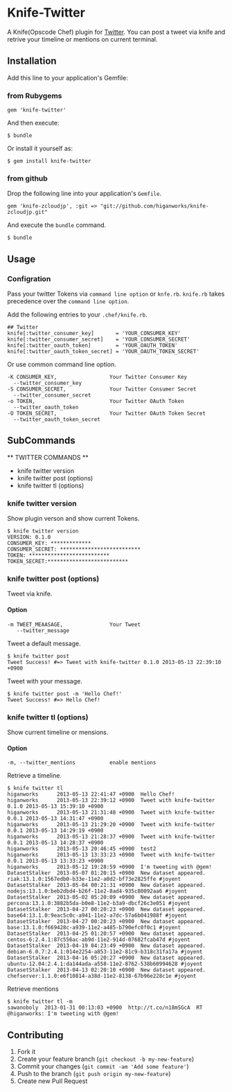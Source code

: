 # Knife-Twitter

A Knife(Opscode Chef) plugin for [Twitter](http://twitter.com). You can post a tweet via knife and retrive your timeline or mentions on current terminal.

## Installation

Add this line to your application's Gemfile:

### from Rubygems

    gem 'knife-twitter'

And then execute:

    $ bundle

Or install it yourself as:

    $ gem install knife-twitter

### from github

Drop the following line into your application's `Gemfile`.

    gem 'knife-zcloudjp', :git => "git://github.com/higanworks/knife-zcloudjp.git"

And execute the `bundle` command.

    $ bundle


## Usage

### Configration

Pass your twitter Tokens via `command line option` or `knfe.rb`. `knife.rb` takes precedence over the `command line option`.


Add the following entries to your `.chef/knife.rb`.

```
## Twitter
knife[:twitter_consumer_key]       = 'YOUR_CONSUMER_KEY'
knife[:twitter_consumer_secret]    = 'YOUR_CONSUMER_SECRET'
knife[:twitter_oauth_token]        = 'YOUR_OAUTH_TOKEN'
knife[:twitter_oauth_token_secret] = 'YOUR_OAUTH_TOKEN_SECRET'
```

Or use common command line option.

```
-K CONSUMER_KEY,                 Your Twitter Consumer Key
  --twitter_consumer_key
-S CONSUMER_SECRET,              Your Twitter Consumer Secret
  --twitter_consumer_secret
-o TOKEN,                        Your Twitter OAuth Token
  --twitter_oauth_token
-O TOKEN_SECRET,                 Your Twitter OAuth Token Secret
  --twitter_oauth_token_secret
```

## SubCommands

** TWITTER COMMANDS **

- knife twitter version
- knife twitter post (options)
- knife twitter tl (options)


### knife twitter version

Show plugin verson and show current Tokens.

```
$ knife twitter version 
VERSION: 0.1.0
CONSUMER_KEY: *************
CONSUMER_SECRET: **************************
TOKEN: **************************
TOKEN_SECRET:**************************
```

### knife twitter post (options)

Tweet via knife.

#### Option

```
-m TWEET_MEAASAGE,               Your Tweet
   --twitter_message
```


Tweet a default message.

```
$ knife twitter post
Tweet Success! #=> Tweet with knife-twitter 0.1.0 2013-05-13 22:39:10 +0900
```

Tweet with your message.

```
$ knife twitter post -m 'Hello Chef!'
Tweet Success! #=> Hello Chef!
```


### knife twitter tl (options)

Show current timeline or mensions.

#### Option

```
-m, --twitter_mentions           enable mentions
```

Retrieve a timeline.

```
$ knife twitter tl 
higanworks      2013-05-13 22:41:47 +0900  Hello Chef!                                                                          
higanworks      2013-05-13 22:39:12 +0900  Tweet with knife-twitter 0.1.0 2013-05-13 15:39:10 +0900                             
higanworks      2013-05-13 21:31:48 +0900  Tweet with knife-twitter 0.0.1 2013-05-13 14:31:47 +0900                             
higanworks      2013-05-13 21:29:20 +0900  Tweet with knife-twitter 0.0.1 2013-05-13 14:29:19 +0900                             
higanworks      2013-05-13 21:28:37 +0900  Tweet with knife-twitter 0.0.1 2013-05-13 14:28:37 +0900                             
higanworks      2013-05-13 20:46:45 +0900  test2                                                                                
higanworks      2013-05-13 13:33:23 +0900  Tweet with knife-twitter 0.0.1 2013-05-13 13:33:23 +0900                             
higanworks      2013-05-12 19:28:59 +0900  I'm tweeting with @gem!                                                              
DatasetStalker  2013-05-07 01:20:15 +0900  New dataset appeared. riak:13.1.0:1567edb0-b33e-11e2-a0d2-bf73e2825ffe #joyent       
DatasetStalker  2013-05-04 00:21:31 +0900  New dataset appeared. nodejs:13.1.0:beb2dbd4-b26f-11e2-8ad4-935c80092aa6 #joyent     
DatasetStalker  2013-05-02 05:20:09 +0900  New dataset appeared. percona:13.1.0:3882b5da-b0e8-11e2-b3a9-dbcf26c3e051 #joyent    
DatasetStalker  2013-04-27 00:20:23 +0900  New dataset appeared. base64:13.1.0:9eac5c0c-a941-11e2-a7dc-57a6b041988f #joyent     
DatasetStalker  2013-04-27 00:20:23 +0900  New dataset appeared. base:13.1.0:f669428c-a939-11e2-a485-b790efc0f0c1 #joyent       
DatasetStalker  2013-04-25 01:20:57 +0900  New dataset appeared. centos-6:2.4.1:87c556ac-ab9d-11e2-914d-07682fcab47d #joyent    
DatasetStalker  2013-04-19 04:23:49 +0900  New dataset appeared. debian-6.0.7:2.4.1:014e2254-a853-11e2-81c9-b318c31fa17a #joyent
DatasetStalker  2013-04-16 05:20:27 +0900  New dataset appeared. ubuntu-12.04:2.4.1:da144ada-a558-11e2-8762-538b60994628 #joyent
DatasetStalker  2013-04-13 02:20:10 +0900  New dataset appeared. chefserver:1.1.0:e6f10814-a38d-11e2-8138-67b96e228c1e #joyent  
```

Retrieve mentions

```
$ knife twitter tl -m
sawanoboly  2013-01-31 00:13:03 +0900  http://t.co/n18mSGcA  RT @higanworks: I'm tweeting with @gem!
```


## Contributing

1. Fork it
2. Create your feature branch (`git checkout -b my-new-feature`)
3. Commit your changes (`git commit -am 'Add some feature'`)
4. Push to the branch (`git push origin my-new-feature`)
5. Create new Pull Request
